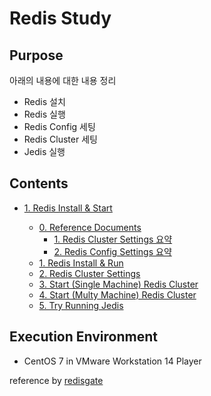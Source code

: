 # Redis Study

## Purpose

아래의 내용에 대한 내용 정리

- Redis 설치
- Redis 실행
- Redis Config 세팅
- Redis Cluster 세팅
- Jedis 실행

## Contents

* [1. Redis Install & Start](./1.%20Redis%20Install%20&%20Start)

    * [0. Reference Documents](./1.%20Redis%20Install%20%26%20Start/0.%20Reference%20Documents)
        * [1. Redis Cluster Settings 요약](./1.%20Redis%20Install%20%26%20Start/0.%20Reference%20Documents/1.%20Redis%20Cluster%20Settings%20요약)
        * [2. Redis Config Settings 요약](./1.%20Redis%20Install%20%26%20Start/0.%20Reference%20Documents/2.%20Redis%20Config%20Settings%20요약)
    * [1. Redis Install & Run](./1.%20Redis%20Install%20%26%20Start/1.%20Redis%20Install%20%26%20Run/)
    * [2. Redis Cluster Settings](./1.%20Redis%20Install%20%26%20Start/2.%20Redis%20Cluster%20Settings/)
    * [3. Start (Single Machine) Redis Cluster](./1.%20Redis%20Install%20%26%20Start/3.%20Start%20(Single%20Machine)%20Redis%20Cluster/)
    * [4. Start (Multy Machine) Redis Cluster](./1.%20Redis%20Install%20%26%20Start/4.%20Start%20(Multy%20Machine)%20Redis%20Cluster/)
    * [5. Try Running Jedis](./1.%20Redis%20Install%20%26%20Start/5.%20Try%20Running%20Jedis/)

## Execution Environment

- CentOS 7 in VMware Workstation 14 Player

reference by [redisgate](http://redisgate.kr/redis/introduction/redis_intro.php)